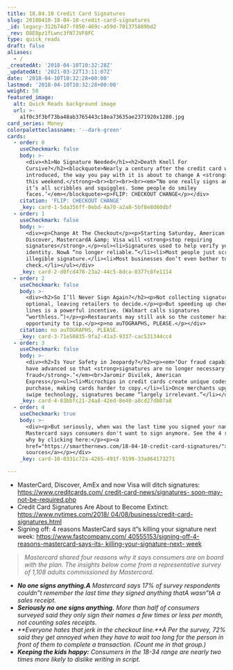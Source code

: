 ```yaml
---
title: 18.04.10 Credit Card Signatures
slug: 20180410-18-04-10-credit-card-signatures
_id: legacy-312b74d7-f850-469c-a59d-701375889bd2
_rev: O8E8pz1fLwnc3fN7JVF0FC
type: quick_reads
draft: false
aliases:
  - /
_createdAt: '2018-04-10T10:32:28Z'
_updatedAt: '2021-03-22T13:11:07Z'
date: '2018-04-10T10:32:28+00:00'
lastmod: '2018-04-10T10:32:28+00:00'
weight: 50
featured_image:
  alt: Quick Reads background image
  url: >-
    a1f0c3f3bf73ba48ab3765443c18ea73635ae2371920x1280.jpg
card_series: Money
colorpaletteclassname: '--dark-green'
cards:
  - order: 0
    useCheckmark: false
    body: >-
      <div><h1>No Signature Needed</h1><h2>Death Knell For
      Cursive?</h2><blockquote>Nearly a century after the credit card was first
      introduced, the way you pay with it is about to change A <strong>starting
      this weekend.</strong><br><br><br><br><em>“No one really signs any more;
      it’s all scribbles and squiggles. Some people do smiley
      faces.’</em></blockquote><p>FLIP: CHECKOUT CHANGE</p></div>
    citation: 'FLIP: CHECKOUT CHANGE'
    _key: card-1-5da356ff-0ebd-4a70-a2a8-5bf8e8d60dbf
  - order: 1
    useCheckmark: false
    body: >-
      <div><p>Change At The Checkout</p><p>Starting Saturday, American Express,
      Discover, MastercardA &amp; Visa will <strong>stop requiring
      signatures</strong>.</p><ul><li>Signatures used to help verify your
      identity. NowA “no longer reliable.”</li><li>Most people just scribble an
      illegible signature.</li><li>Most businesses don’t even bother to
      check.</li></ul></div>
    _key: card-2-d0fcd478-23a2-44c5-8dca-0377c8fe1114
  - order: 2
    useCheckmark: false
    body: >-
      <div><h2>So I’ll Never Sign Again?</h2><p>Not collecting signatures is
      optional, leaving retailers to decide.</p><p>But speeding up checkout
      lines is a powerful incentive. (Walmart calls signatures
      “worthless.”)</p><p>Restaurants may still ask so the customer has the
      opportunity to tip.</p><p>no auTOGRAPHS, PLEASE.</p></div>
    citation: no auTOGRAPHS, PLEASE.
    _key: card-3-71e50835-9fa2-41a3-9337-cac531344cc4
  - order: 3
    useCheckmark: false
    body: >-
      <div><h2>Is Your Safety in Jeopardy?</h2><p><em>‘Our fraud capabilities
      have advanced so that <strong>signatures are no longer necessary to fight
      fraud</strong>.’</em><br>Jaromir Divilek, American
      Express</p><ul><li>Microchips in credit cards create unique codes for each
      purchase, making cards harder to copy.</li><li>Once merchants upgraded
      swipe technology, signatures became “largely irrelevant.”</li></ul></div>
    _key: card-4-83bbfc21-24a8-42ed-8e40-a8cd27db07a8
  - order: 4
    useCheckmark: true
    body: >-
      <div><p>But seriously, when was the last time you signed your name?
      Mastercard says consumers don't want to sign anymore. See the 4 reasons
      why by clicking here:</p><p><a
      href="https://smarthernews.com/18-04-10-credit-card-signatures/">view
      sources</a></p></div>
    _key: card-10-0331c72a-4265-491f-9199-33a864173271

---
```

* MasterCard, Discover, AmEx and now Visa will ditch signatures: [https://www.creditcards.com/ credit-card-news/signatures- soon-may-not-be-required.php](https://www.creditcards.com/)
* Credit Card Signatures Are About to Become Extinct: [https://www.nytimes.com/2018/ 04/08/business/credit-card- signatures.html](https://www.nytimes.com/2018/)
* Signing off: 4 reasons MasterCard says it”s killing your signature next week: [https://www.fastcompany.com/ 40555153/signing-off-4- reasons-mastercard-says-its- killing-your-signature-next- week](https://www.fastcompany.com/)

> _Mastercard shared four reasons why it says consumers are on board with the plan. The insights below come from a representative survey of 1,108 adults commissioned by Mastercard._  
  


* _**No one signs anything.A** Mastercard says 17% of survey respondents couldn”t remember the last time they signed anything thatA wasn”tA a sales receipt._
* _**Seriously no one signs anything.** More than half of consumers surveyed said they only sign their names a few times or less per month, not counting sales receipts._
* _**Everyone hates that jerk in the checkout line.**A Per the survey, 72% said they get annoyed when they have to wait too long for the person in front of them to complete a transaction. (Count me in that group.)_
* _**Keeping the kids happy:** Consumers in the 18-34 range are nearly two times more likely to dislike writing in script._